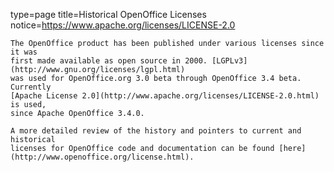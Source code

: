 type=page
title=Historical OpenOffice Licenses 
notice=https://www.apache.org/licenses/LICENSE-2.0
~~~~~~
The OpenOffice product has been published under various licenses since it was
first made available as open source in 2000. [LGPLv3](http://www.gnu.org/licenses/lgpl.html)
was used for OpenOffice.org 3.0 beta through OpenOffice 3.4 beta.  Currently 
[Apache License 2.0](http://www.apache.org/licenses/LICENSE-2.0.html) is used, 
since Apache OpenOffice 3.4.0.

A more detailed review of the history and pointers to current and historical 
licenses for OpenOffice code and documentation can be found [here](http://www.openoffice.org/license.html).
